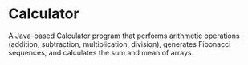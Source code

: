 # Calculator
A Java-based Calculator program that performs arithmetic operations (addition, subtraction, multiplication, division), generates Fibonacci sequences, and calculates the sum and mean of arrays. 
